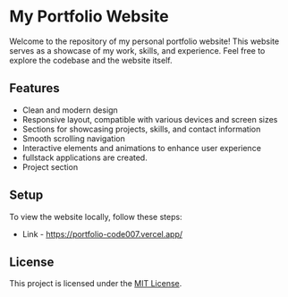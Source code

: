 # My Portfolio Website

Welcome to the repository of my personal portfolio website! This website serves as a showcase of my work, skills, and experience. Feel free to explore the codebase and the website itself.

## Features

- Clean and modern design
- Responsive layout, compatible with various devices and screen sizes
- Sections for showcasing projects, skills, and contact information
- Smooth scrolling navigation
- Interactive elements and animations to enhance user experience
- fullstack applications are created.
- Project section

## Setup

To view the website locally, follow these steps:
- Link - https://portfolio-code007.vercel.app/

  
## License

This project is licensed under the [MIT License](LICENSE).

